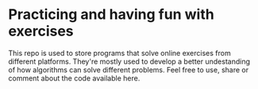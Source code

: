 # Practicing and having fun with exercises
This repo is used to store programs that solve online exercises from different platforms.
They're mostly used to develop a better undestanding of how algorithms can solve different
problems. 
Feel free to use, share or comment about the code available here.